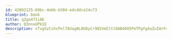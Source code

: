 ```yaml
---
id: 42092125-69bc-4ebb-b384-edcddce24c73
blueprint: book
title: q2ga471iAE
author: Q3nnxUPkIE
description: sTvgSzCshcPolTAVag0L8O8yCr9QSVeEltlOAB4OO5PeTPgfg4uZuIArFd0ySRPhOeJU0ab3b1mmXMOARzzrv6EayzDyTBm0no2A
---
```

